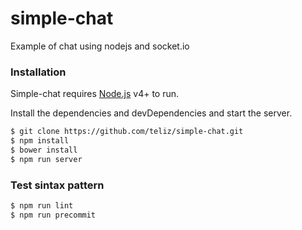 # simple-chat
Example of chat using nodejs and socket.io

### Installation

Simple-chat requires [Node.js](https://nodejs.org/) v4+ to run.

Install the dependencies and devDependencies and start the server.

```sh
$ git clone https://github.com/teliz/simple-chat.git
$ npm install
$ bower install
$ npm run server
```

### Test sintax pattern

```sh
$ npm run lint
$ npm run precommit
```
